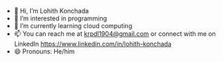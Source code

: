 - 👋 Hi, I’m Lohith Konchada
- 👀 I’m interested in programming
- 🌱 I’m currently learning cloud computing
- 📫 You can reach me at krpdl1904@gmail.com or connect with me on LinkedIn https://www.linkedin.com/in/lohith-konchada
- 😄 Pronouns: He/him

<!---
Lohith1918/Lohith1918 is a ✨ special ✨ repository because its `README.md` (this file) appears on your GitHub profile.
You can click the Preview link to take a look at your changes.
--->
